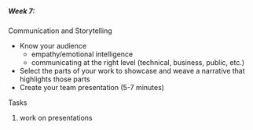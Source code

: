 ##### Week 7: 
Communication and Storytelling
- Know your audience
    * empathy/emotional intelligence
    * communicating at the right level (technical, business, public, etc.)
- Select the parts of your work to showcase and weave a narrative that highlights those parts
- Create your team presentation (5-7 minutes)

Tasks
1. work on presentations
